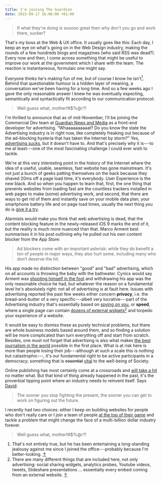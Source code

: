 ```yaml
---
title: I'm joining The Guardian
date: 2015-09-17 16:06:00 +01:00
---
```


> If what they're doing is sooooo great then why don't you go and work there, sucker?

That's my boss at the Web & UX office. It usually goes like this: Each day, I keep an eye on what's going on in the Web Design industry, making the rounds of a few hundreds blogs and magazines (who said RSS was dead?). Every now and then, I come across something that might be useful to improve our work at the government which I share with the team. The reaction is instantaneous, formulaic one might say.


Everyone thinks he's making fun of me, but of course I know he isn't[<sup id="sfn-1">1</sup>](#fn-1). Behind that questionable humour is a hidden layer of meaning, a conversation we've been having for a long time. And so a few weeks ago I gave the only reasonable answer I knew he was eventually expecting, semantically and syntactically fit according to our communication protocol:

> Well guess what, motherf#$%@r?!

I'm thrilled to announce that as of mid-November, I'll be joining the Commercial Dev team at [Guardian News and Media](http://www.theguardian.com/) as a front-end developer for advertising. <q>Whaaaaaaaaaat? Do you know the state the Advertising industry is in right now, like completely freaking out because of the ad-blocking hysteria that has taken the Internet by storm?</q> Yes, [advertising sucks](/thoughts/advertising-on-the-web/), but it doesn't have to. And that's precisely why it is---to me at least---one of the most fascinating challenge I could ever wish to tackle.

We're at this very interesting point in the history of the Internet where the idea of a useful, usable, seamless, fast website has gone mainstream. It's not just a bunch of geeks patting themselves on the back because they shaved 20ms off a page load time, it's everybody. User Experience is the new black. And so when you happen to learn that, first, the one thing that prevents websites from loading fast are the countless trackers installed in web pages to make (some) advertising work, and second, that there are ways to get rid of them and instantly save on your mobile data plan, your smartphone battery life and on page load times, usually the next thing you do is [give it a try](http://thenextweb.com/apple/2015/08/24/ios-9-content-blocking-will-transform-the-mobile-web-ive-tried-it/).

Alarmists would make you think that web advertising is dead, that the content blocking feature in the newly-released iOS 9 marks the end of it, but the reality is much more nuanced than that. Marco Arment best summarises it in his post outlining why he pulled out his own content blocker from the App Store:

> Ad blockers come with an important asterisk: while they do benefit a ton of people in major ways, they also hurt some, including many who don’t deserve the hit.

His app made no distinction between "good" and "bad" advertising, which on all accounts is throwing the baby with the bathwater. Cynics would say Arment was [shooting himself in the foot](https://twitter.com/gruber/status/644409410048106496) and withdrawing his app was the only reasonable choice he had, but whatever the reason on a fundamental level he's absolutely right: not all of advertising is at fault here. Issues with advertising reported the past few weeks either concern **privacy**, i.e. the bread-and-butter of a very specific---albeit very lucrative---part of the Advertising industry that's essentially based on [spying on you](http://blogs.law.harvard.edu/doc/2015/08/12/separating-advertisings-wheat-and-chaff/), or **speed**, where a single page can contain [dozens of external widgets](http://blog.lmorchard.com/2015/07/22/the-verge-web-sucks/)[<sup id="sfn-2">2</sup>](#fn-2) and torpedo your experience of a website.

It would be easy to dismiss these as purely technical problems, but there are whole business models based around them, and so finding a solution will be more complicated than turn everything off and start from scratch. Besides, one must not forget that advertising is also what makes [the best journalism in the world](http://www.theguardian.com/) possible in the first place. What is at risk here is more than people losing their job---although at such a scale this is nothing but catastrophic---, it's our fundamental right to be active participants in a democracy; something that is ~~essential~~ [vital](http://fadeyev.net/the-role-of-the-press/) to the well-being of Society.

Online publishing has most certainly come at a crossroads and [will take a hit](http://www.niemanlab.org/2015/09/press-publish-16-jason-kint-on-how-worried-publishers-should-be-about-the-arrival-of-adblockers-on-mobile/) no matter what. But that kind of thing already happened in the past, it's the proverbial tipping point where an industry needs to reinvent itself. Says [David](https://signalvnoise.com/posts/3944-disruption-is-better-when-its-other-peoples-jobs):

> The sooner you stop fighting the present, the sooner you can get to work on figuring out the future.

I recently had two choices: either I keep on building websites for people who don't really care or I join a team of people [at the top of their game](https://www.theguardian.com/info/developer-blog) and tackle a problem that might change the face of a multi-billion dollar industry forever.

> Well guess what, motherf#$%@r?!

<div class="footnotes">
	<ol>
		<li id="fn-1">That's not entirely true, but he has been entertaining a long-standing jealousy against me since I joined the office---probably because I'm better-looking. <a href="#sfn-1" title="Back to text">↑</a></li>
		<li id="fn-2">There are many different things that are included here, not only advertising: social sharing widgets, analytics probes, Youtube videos, tweets, Slideshare presentations ... essentially every embed coming from an external website. <a href="#sfn-2" title="Back to text">↑</a></li>
	</ol>
</div>